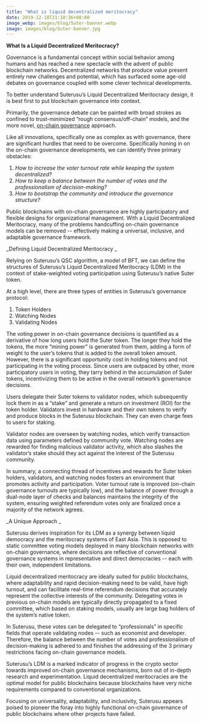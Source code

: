 ```yaml
---
title: "What is liquid decentralized meritocracy"
date: 2019-12-18T21:10:36+08:00
image_webp: images/blog/Suter-banner.webp
image: images/blog/Suter-banner.jpg
---
```


**What Is a Liquid Decentralized Meritocracy?**

Governance is a fundamental concept within social behavior among humans and has reached a new spectacle with the advent of public blockchain networks. Decentralized networks that produce value present entirely new challenges and potential, which has surfaced some age-old debates on governance coupled with some clever technical developments.

To better understand Suterusu’s Liquid Decentralized Meritocracy design, it is best first to put blockchain governance into context.

Primarily, the governance debate can be painted with broad strokes as confined to trust-minimized “rough consensus/off-chain” models, and the more novel, [on-chain governance](https://medium.com/@FEhrsam/blockchain-governance-programming-our-future-c3bfe30f2d74) approach.

Like all innovations, specifically one as complex as with governance, there are significant hurdles that need to be overcome. Specifically honing in on the on-chain governance developments, we can identify three primary obstacles:

1. _How to increase the voter turnout rate while keeping the system decentralized?_
2. _How to keep a balance between the number of votes and the professionalism of decision-making?_
3. _How to bootstrap the community and introduce the governance structure?_

Public blockchains with on-chain governance are highly participatory and flexible designs for organizational management. With a Liquid Decentralized Meritocracy, many of the problems handcuffing on-chain governance models can be removed -- effectively making a universal, inclusive, and adaptable governance framework.

_Defining Liquid Decentralized Meritocracy _

Relying on Suterusu’s QSC algorithm, a model of BFT, we can define the structures of Suterusu’s Liquid Decentralized Meritocracy (LDM) in the context of stake-weighted voting participation using Suterusu’s native Suter token.

At a high level, there are three types of entities in Suterusu’s governance protocol:

1. Token Holders
2. Watching Nodes
3. Validating Nodes

The voting power in on-chain governance decisions is quantified as a derivative of how long users hold the Suter token. The longer they hold the tokens, the more “mining power” is generated from them, adding a form of weight to the user’s tokens that is added to the overall token amount. However, there is a significant opportunity cost in holding tokens and not participating in the voting process. Since users are outpaced by other, more participatory users in voting, they tarry behind in the accumulation of Suter tokens, incentivizing them to be active in the overall network’s governance decisions.

Users delegate their Suter tokens to validator nodes, which subsequently lock them in as a “stake” and generate a return on investment (ROI) for the token holder. Validators invest in hardware and their own tokens to verify and produce blocks in the Suterusu blockchain. They can even charge fees to users for staking.

Validator nodes are overseen by watching nodes, which verify transaction data using parameters defined by community vote. Watching nodes are rewarded for finding malicious validator activity, which also slashes the validator’s stake should they act against the interest of the Suterusu community.

In summary, a connecting thread of incentives and rewards for Suter token holders, validators, and watching nodes fosters an environment that promotes activity and participation. Voter turnout rate is improved (on-chain governance turnouts are typically low), and the balance of power through a dual-node layer of checks and balances maintains the integrity of the system, ensuring weighted referendum votes only are finalized once a majority of the network agrees.

_A Unique Approach _

Suterusu derives inspiration for its LDM as a synergy between liquid democracy and the meritocracy systems of East Asia. This is opposed to static committee voting models deployed in many blockchain networks with on-chain governance, where decisions are reflective of conventional governance systems in representative and direct democracies -- each with their own, independent limitations.

Liquid decentralized meritocracy are ideally suited for public blockchains, where adaptability and rapid decision-making need to be valid, have high turnout, and can facilitate real-time referendum decisions that accurately represent the collective interests of the community. Delegating votes in previous on-chain models are typically directly propagated to a fixed committee, which based on staking models, usually are large bag holders of the system’s native token.

In Suterusu, these votes can be delegated to “professionals” in specific fields that operate validating nodes -- such as economist and developer. Therefore, the balance between the number of votes and professionalism of decision-making is adhered to and finishes the addressing of the 3 primary restrictions facing on-chain governance models.

Suterusu’s LDM is a marked indicator of progress in the crypto sector towards improved on-chain governance mechanisms, born out of in-depth research and experimentation. Liquid decentralized meritocracies are the optimal model for public blockchains because blockchains have very niche requirements compared to conventional organizations.

Focusing on universality, adaptability, and inclusivity, Suterusu appears poised to pioneer the foray into highly functional on-chain governance of public blockchains where other projects have failed.
